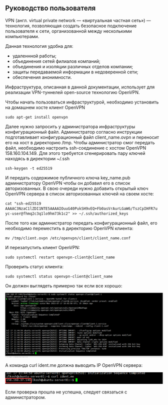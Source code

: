 ## **Руководство пользователя** ##

VPN (англ. virtual private network — «виртуальная частная сеть») — технология, позволяющая создать безопасное подключение пользователя к сети, организованной между несколькими компьютерами.

Данная технология удобна для:
- удаленнной работы;
- объединения сетей филиалов компаний;
- объединения и изоляции различных отделов компании;
- защиты передаваемой информации в недоверенной сети;
- обеспечения анонимности.

Инфраструктура, описанная в данной документации, использует для реализации VPN-туннелей open-source технологию OpenVPN.

Чтобы начать пользоваться инфраструктурой, необходимо установить на домашнем хосте клиент OpenVPN
```
sudo apt-get install openvpn
```

Далее нужно запросить у администратора инфраструктуры конфигурационный файл. Администратор согласно инструкции подготавливает конфигурационный файл client_name.ovpn и переносит его на хост в директорию /tmp. Чтобы администратор смог передать файл, необходимо настроить ssh-соединение с хостом OpenVPN 158.160.104.149. Для этого требуется сгенерировать пару ключей находясь в директории ~/.ssh
```
ssh-keygen -t ed25519
```
И передать содержимое публичного ключа key_name.pub администратору OpenVPN чтобы он добавил его в список авторизованных. В свою очереди нужно добавить открытый ключ OpenVPN сервера в список авторизованных ключей на своем хосте:
```
cat "ssh-ed25519 AAAAC3NzaC1lZDI1NTE5AAAAIOuuG40PukSH9vEQ+Fb0asVrAurLGaW6/TszCpIHFR7u yc-user@fhmq2c3q1lo9hm73k1c2" >> ~/.ssh/authorized_keys
```

После того как администратор передать конфигурационный файл, его необходимо переместить в директорию OpenVPN клиента:
```
mv /tmp/client.ovpn /etc/openvpn/client/client_name.conf
```

И перезапустить клиент OpenVPN:
```
sudo systemctl restart openvpn-client@client_name
```
Проверить статус клиента:
```
sudo systemctl status openvpn-client@client_name
```

Он должен выглядеть примерно так если все хорошо:

![Успешный статус клиента](https://github.com/IliaKoshkin/SkillBoxFinalWork/blob/%D0%A1%D0%BA%D1%80%D0%B8%D0%BD%D1%88%D0%BE%D1%82%D1%8B-%D0%BF%D0%BE-%D1%81%D0%B8%D1%81%D1%82%D0%B5%D0%BC%D0%B5-%D0%BC%D0%BE%D0%BD%D0%B8%D1%82%D0%BE%D1%80%D0%B8%D0%BD%D0%B3%D0%B0/%D1%81%D1%82%D0%B0%D1%82%D1%83%D1%81%20OpenVPN%20%D0%BA%D0%BB%D0%B8%D0%B5%D0%BD%D1%82%D0%B0.png)

А команда curl ident.me должна выводить IP OpenVPN сервера:

![curl_ident.me адрем сервера OpenVPN](https://github.com/IliaKoshkin/SkillBoxFinalWork/blob/%D0%A1%D0%BA%D1%80%D0%B8%D0%BD%D1%88%D0%BE%D1%82%D1%8B-%D0%BF%D0%BE-%D1%81%D0%B8%D1%81%D1%82%D0%B5%D0%BC%D0%B5-%D0%BC%D0%BE%D0%BD%D0%B8%D1%82%D0%BE%D1%80%D0%B8%D0%BD%D0%B3%D0%B0/ip%20%D1%81%D0%B5%D1%80%D0%B2%D0%B5%D1%80%D0%B0.png)

Если проверка прошла не успешна, следует связаться с администратором.
